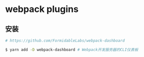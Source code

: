 # webpack plugins

## 安装

```sh
# https://github.com/FormidableLabs/webpack-dashboard

$ yarn add -D webpack-dashboard # Webpack开发服务器的CLI仪表板

```
